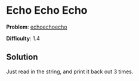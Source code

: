 # Echo Echo Echo

**Problem**: [echoechoecho](https://open.kattis.com/problems/echoechoecho)

**Difficulty**: 1.4

## Solution

Just read in the string, and print it back out 3 times.
